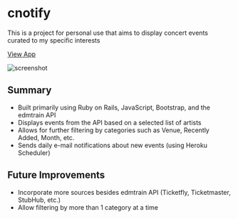 # cnotify
This is a project for personal use that aims to display concert events curated to my specific interests

[View App](https://cnotify.herokuapp.com)

![screenshot](https://github.com/toptester1/cnotify/blob/master/public/images/screenshot.jpg)

## Summary

* Built primarily using Ruby on Rails, JavaScript, Bootstrap, and the edmtrain API
* Displays events from the API based on a selected list of artists
* Allows for further filtering by categories such as Venue, Recently Added, Month, etc.
* Sends daily e-mail notifications about new events (using Heroku Scheduler)

## Future Improvements

* Incorporate more sources besides edmtrain API (Ticketfly, Ticketmaster, StubHub, etc.)
* Allow filtering by more than 1 category at a time